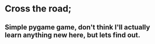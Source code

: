 # Cross the road;
## Simple pygame game, don't think I'll actually learn anything new here, but lets find out.